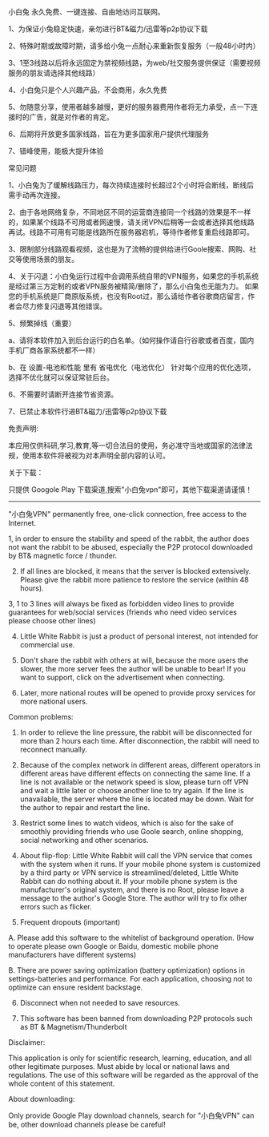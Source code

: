 小白兔 永久免费、一键连接、自由地访问互联网。

1、为保证小兔稳定快速，亲勿进行BT&磁力/迅雷等p2p协议下载

2、特殊时期或故障时期，请多给小兔一点耐心来重新恢复服务（一般48小时内）

3、1至3线路以后将永远固定为禁视频线路，为web/社交服务提供保证（需要视频服务的朋友请选择其他线路）

4、小白兔只是个人兴趣产品，不会商用，永久免费

5、勿随意分享，使用者越多越慢，更好的服务器费用作者将无力承受，点一下连接时的广告，就是对作者的肯定。

6、后期将开放更多国家线路，旨在为更多国家用户提供代理服务

7、错峰使用，能极大提升体验



常见问题

1、小白兔为了缓解线路压力，每次持续连接时长超过2个小时将会断线，断线后需手动再次连接。

2、由于各地网络复杂，不同地区不同的运营商连接同一个线路的效果是不一样的，如果某个线路不可用或者网速慢，请关闭VPN后稍等一会或者选择其他线路再试。线路不可用有可能是线路所在服务器宕机，等待作者修复重启线路即可。

3、限制部分线路观看视频，这也是为了流畅的提供给进行Goole搜索、网购、社交等使用场景的朋友。

4、关于闪退：小白兔运行过程中会调用系统自带的VPN服务，如果您的手机系统是经过第三方定制的或者VPN服务被精简/删除了，那么小白兔也无能为力。 如果您的手机系统是厂商原版系统，也没有Root过，那么请给作者谷歌商店留言，作者会尽力修复闪退等其他错误。

5、频繁掉线（重要）

a、请将本软件加入到后台运行的白名单。（如何操作请自行谷歌或者百度，国内手机厂商各家系统都不一样）

b、在 设置-电池和性能 里有 省电优化（电池优化） 针对每个应用的优化选项，选择不优化就可以保证常驻后台。

6、不需要时请断开连接节省资源。

7、已禁止本软件行进BT&磁力/迅雷等p2p协议下载


免责声明:

本应用仅供科研,学习,教育,等一切合法目的使用，务必准守当地或国家的法律法规，使用本软件将被视为对本声明全部内容的认可。

关于下载：

只提供 Googole Play 下载渠道,搜索"小白兔vpn"即可，其他下载渠道请谨慎！

-------------------------------------------------------------------------------

"小白兔VPN"  permanently free, one-click connection, free access to the Internet.


1, in order to ensure the stability and speed of the rabbit, the author does not want the rabbit to be abused, especially the P2P protocol downloaded by BT& magnetic force / thunder.

2. If all lines are blocked, it means that the server is blocked extensively. Please give the rabbit more patience to restore the service (within 48 hours).

3, 1 to 3 lines will always be fixed as forbidden video lines to provide guarantees for web/social services (friends who need video services please choose other lines)

4. Little White Rabbit is just a product of personal interest, not intended for commercial use.

5. Don't share the rabbit with others at will, because the more users the slower, the more server fees the author will be unable to bear! If you want to support, click on the advertisement when connecting.

6. Later, more national routes will be opened to provide proxy services for more national users.


Common problems:

1. In order to relieve the line pressure, the rabbit will be disconnected for more than 2 hours each time. After disconnection, the rabbit will need to reconnect manually.

2. Because of the complex network in different areas, different operators in different areas have different effects on connecting the same line. If a line is not available or the network speed is slow, please turn off VPN and wait a little later or choose another line to try again. If the line is unavailable, the server where the line is located may be down. Wait for the author to repair and restart the line.

3. Restrict some lines to watch videos, which is also for the sake of smoothly providing friends who use Goole search, online shopping, social networking and other scenarios.

4. About flip-flop: Little White Rabbit will call the VPN service that comes with the system when it runs. If your mobile phone system is customized by a third party or VPN service is streamlined/deleted, Little White Rabbit can do nothing about it. If your mobile phone system is the manufacturer's original system, and there is no Root, please leave a message to the author's Google Store. The author will try to fix other errors such as flicker.

5. Frequent dropouts (important)

A. Please add this software to the whitelist of background operation. (How to operate please own Google or Baidu, domestic mobile phone manufacturers have different systems)

B. There are power saving optimization (battery optimization) options in settings-batteries and performance. For each application, choosing not to optimize can ensure resident backstage.

6. Disconnect when not needed to save resources.

7. This software has been banned from downloading P2P protocols such as BT & Magnetism/Thunderbolt


Disclaimer:

This application is only for scientific research, learning, education, and all other legitimate purposes. Must abide by local or national laws and regulations. The use of this software will be regarded as the approval of the whole content of this statement.

About downloading:

Only provide Google Play download channels, search for "小白兔VPN" can be, other download channels please be careful!
